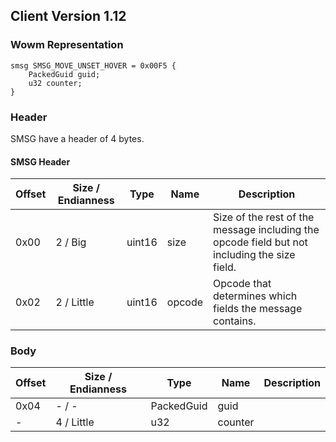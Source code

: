 ## Client Version 1.12

### Wowm Representation
```rust,ignore
smsg SMSG_MOVE_UNSET_HOVER = 0x00F5 {
    PackedGuid guid;
    u32 counter;
}
```
### Header
SMSG have a header of 4 bytes.

#### SMSG Header
| Offset | Size / Endianness | Type   | Name   | Description |
| ------ | ----------------- | ------ | ------ | ----------- |
| 0x00   | 2 / Big           | uint16 | size   | Size of the rest of the message including the opcode field but not including the size field.|
| 0x02   | 2 / Little        | uint16 | opcode | Opcode that determines which fields the message contains.|
### Body
| Offset | Size / Endianness | Type | Name | Description |
| ------ | ----------------- | ---- | ---- | ----------- |
| 0x04 | - / - | PackedGuid | guid |  |
| - | 4 / Little | u32 | counter |  |
